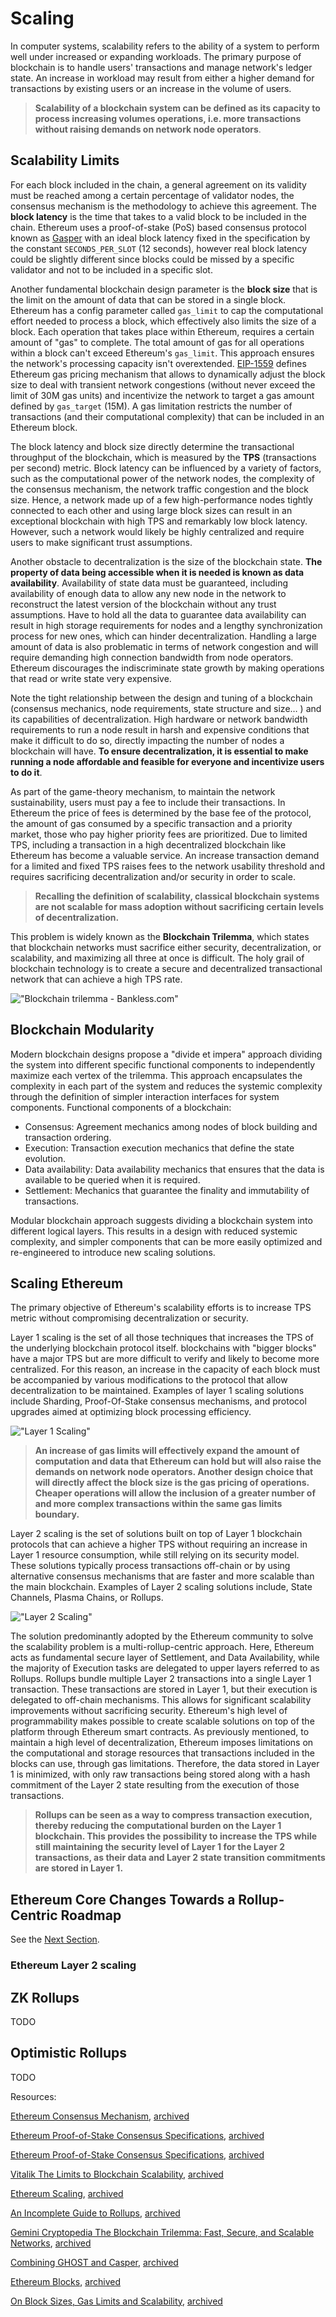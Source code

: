 # Scaling

In computer systems, scalability refers to the ability of a system to perform well under increased or expanding workloads. The primary purpose of blockchain is to handle users' transactions and manage network's ledger state. An increase in workload may result from either a higher demand for transactions by existing users or an increase in the volume of users.

> **Scalability of a blockchain system can be defined as its capacity to process increasing volumes operations, i.e. more transactions without raising demands on network node operators**.

## Scalability Limits

For each block included in the chain, a general agreement on its validity must be reached among a certain percentage of validator nodes, the consensus mechanism is the methodology to achieve this agreement. The **block latency** is the time that takes to a valid block to be included in the chain.
Ethereum uses a proof-of-stake (PoS) based consensus protocol known as [Gasper](https://eips.ethereum.org/assets/eip-2982/arxiv-2003.03052-Combining-GHOST-and-Casper.pdf) with an ideal block latency fixed in the specification by the constant `SECONDS_PER_SLOT` (12 seconds), however real block latency could be slightly different since blocks could be missed by a specific validator and not to be included in a specific slot.

Another fundamental blockchain design parameter is the **block size** that is the limit on the amount of data that can be stored in a single block. Ethereum has a config parameter called `gas_limit` to cap the computational effort needed to process a block, which effectively also limits the size of a block. Each operation that takes place within Ethereum, requires a certain amount of "gas" to complete. The total amount of gas for all operations within a block can't exceed Ethereum's `gas_limit`. This approach ensures the network's processing capacity isn't overextended. [EIP-1559](https://eips.ethereum.org/EIPS/eip-1559) defines Ethereum gas pricing mechanism that allows to dynamically adjust the block size to deal with transient network congestions (without never exceed the limit of 30M gas units) and incentivize the network to target a gas amount defined by `gas_target` (15M). A gas limitation restricts the number of transactions (and their computational complexity) that can be included in an Ethereum block.

The block latency and block size directly determine the transactional throughput of the blockchain, which is measured by the **TPS** (transactions per second) metric. Block latency can be influenced by a variety of factors, such as the computational power of the network nodes, the complexity of the consensus mechanism, the network traffic congestion and the block size. Hence, a network made up of a few high-performance nodes tightly connected to each other and using large block sizes can result in an exceptional blockchain with high TPS and remarkably low block latency. However, such a network would likely be highly centralized and require users to make significant trust assumptions.

Another obstacle to decentralization is the size of the blockchain state. **The property of data being accessible when it is needed is known as data availability**. Availability of state data must be guaranteed, including availability of enough data to allow any new node in the network to reconstruct the latest version of the blockchain without any trust assumptions. Have to hold all the data to guarantee data availability can result in high storage requirements for nodes and a lengthy synchronization process for new ones, which can hinder decentralization. Handling a large amount of data is also problematic in terms of network congestion and will require demanding high connection bandwidth from node operators. Ethereum discourages the indiscriminate state growth by making operations that read or write state very expensive.

Note the tight relationship between the design and tuning of a blockchain (consensus mechanics, node requirements, state structure and size… ) and its capabilities of decentralization. High hardware or network bandwidth requirements to run a node result in harsh and expensive conditions that make it difficult to do so, directly impacting the number of nodes a blockchain will have. **To ensure decentralization, it is essential to make running a node affordable and feasible for everyone and incentivize users to do it**.

As part of the game-theory mechanism, to maintain the network sustainability, users must pay a fee to include their transactions. In Ethereum the price of fees is determined by the base fee of the protocol, the amount of gas consumed by a specific transaction and a priority market, those who pay higher priority fees are prioritized. Due to limited TPS, including a transaction in a high decentralized blockchain like Ethereum has become a valuable service. An increase transaction demand for a limited and fixed TPS raises fees to the network usability threshold and requires sacrificing decentralization and/or security in order to scale.

> **Recalling the definition of scalability, classical blockchain systems are not scalable for mass adoption without sacrificing certain levels of decentralization.**

This problem is widely known as the **Blockchain Trilemma**, which states that blockchain networks must sacrifice either security, decentralization, or scalability, and maximizing all three at once is difficult. The holy grail of blockchain technology is to create a secure and decentralized transactional network that can achieve a high TPS rate.

!["Blockchain trilemma - Bankless.com"](../img/scaling/blockchain-trilemma.png "Blockchain trilemma - Bankless.com")

## Blockchain Modularity

Modern blockchain designs propose a "divide et impera" approach dividing the system into different specific functional components to independently maximize each vertex of the trilemma. This approach encapsulates the complexity in each part of the system and reduces the systemic complexity through the definition of simpler interaction interfaces for system components.
Functional components of a blockchain:

- Consensus: Agreement mechanics among nodes of block building and transaction ordering.
- Execution: Transaction execution mechanics that define the state evolution.
- Data availability: Data availability mechanics that ensures that the data is available to be queried when it is required.
- Settlement: Mechanics that guarantee the finality and immutability of transactions.

Modular blockchain approach suggests dividing a blockchain system into different logical layers. This results in a design with reduced systemic complexity, and simpler components that can be more easily optimized and re-engineered to introduce new scaling solutions.

## Scaling Ethereum

The primary objective of Ethereum's scalability efforts is to increase TPS metric without compromising decentralization or security.

Layer 1 scaling is the set of all those techniques that increases the TPS of the underlying blockchain protocol itself. blockchains with "bigger blocks" have a major TPS but are more difficult to verify and likely to become more centralized. For this reason, an increase in the capacity of each block must be accompanied by various modifications to the protocol that allow decentralization to be maintained. Examples of layer 1 scaling solutions include Sharding, Proof-Of-Stake consensus mechanisms, and protocol upgrades aimed at optimizing block processing efficiency.

!["Layer 1 Scaling"](../img/scaling/layer-1-scaling.png "Layer 1 Scaling")

> **An increase of gas limits will effectively expand the amount of computation and data that Ethereum can hold but will also raise the demands on network node operators. Another design choice that will directly affect the block size is the gas pricing of operations. Cheaper operations will allow the inclusion of a greater number of and more complex transactions within the same gas limits boundary.**

Layer 2 scaling is the set of solutions built on top of Layer 1 blockchain protocols that can achieve a higher TPS without requiring an increase in Layer 1 resource consumption, while still relying on its security model. These solutions typically process transactions off-chain or by using alternative consensus mechanisms that are faster and more scalable than the main blockchain. Examples of Layer 2 scaling solutions include, State Channels, Plasma Chains, or Rollups.

!["Layer 2 Scaling"](../img/scaling/layer-2-scaling.png "Layer 2 Scaling")

The solution predominantly adopted by the Ethereum community to solve the scalability problem is a multi-rollup-centric approach. Here, Ethereum acts as fundamental secure layer of Settlement, and Data Availability, while the majority of Execution tasks are delegated to upper layers referred to as Rollups. Rollups bundle multiple Layer 2 transactions into a single Layer 1 transaction. These transactions are stored in Layer 1, but their execution is delegated to off-chain mechanisms. This allows for significant scalability improvements without sacrificing security. Ethereum's high level of programmability makes possible to create scalable solutions on top of the platform through Ethereum smart contracts. As previously mentioned, to maintain a high level of decentralization, Ethereum imposes limitations on the computational and storage resources that transactions included in the blocks can use, through gas limitations. Therefore, the data stored in Layer 1 is minimized, with only raw transactions being stored along with a hash commitment of the Layer 2 state resulting from the execution of those transactions.

> **Rollups can be seen as a way to compress transaction execution, thereby reducing the computational burden on the Layer 1 blockchain. This provides the possibility to increase the TPS while still maintaining the security level of Layer 1 for the Layer 2 transactions, as their data and Layer 2 state transition commitments are stored in Layer 1.**

## Ethereum Core Changes Towards a Rollup-Centric Roadmap

See the [Next Section](/wiki/research/scaling/core-changes/core-changes.md).

### Ethereum Layer 2 scaling

## ZK Rollups

TODO

## Optimistic Rollups

TODO

Resources:

[Ethereum Consensus Mechanism](https://ethereum.org/developers/docs/consensus-mechanisms), [archived](https://web.archive.org/web/20240214225609/https://ethereum.org/developers/docs/consensus-mechanisms)

[Ethereum Proof-of-Stake Consensus Specifications](https://github.com/ethereum/consensus-specs/tree/dev?tab=readme-ov-file#ethereum-proof-of-stake-consensus-specifications), [archived](https://web.archive.org/web/20240208050731/https://github.com/ethereum/consensus-specs/tree/dev)

[Ethereum Proof-of-Stake Consensus Specifications](https://ethereum.github.io/consensus-specs/), [archived](https://web.archive.org/web/20240217155014/https://ethereum.github.io/consensus-specs/)

[Vitalik The Limits to Blockchain Scalability](https://vitalik.eth.limo/general/2021/05/23/scaling.html), [archived](https://web.archive.org/web/20240205202358/https://vitalik.eth.limo/general/2021/05/23/scaling.html)

[Ethereum Scaling](https://ethereum.org/en/developers/docs/scaling), [archived](https://web.archive.org/web/20240209083702/https://ethereum.org/en/developers/docs/scaling)

[An Incomplete Guide to Rollups](https://vitalik.eth.limo/general/2021/01/05/rollup.html), [archived](https://web.archive.org/web/20240212014637/https://vitalik.eth.limo/general/2021/01/05/rollup.html)

[Gemini Cryptopedia The Blockchain Trilemma: Fast, Secure, and Scalable Networks](https://www.gemini.com/cryptopedia/blockchain-trilemma-decentralization-scalability-definition), [archived](https://web.archive.org/web/20240209073156/https://www.gemini.com/cryptopedia/blockchain-trilemma-decentralization-scalability-definition)

[Combining GHOST and Casper](https://eips.ethereum.org/assets/eip-2982/arxiv-2003.03052-Combining-GHOST-and-Casper.pdf), [archived](https://web.archive.org/web/20230907004049/https://eips.ethereum.org/assets/eip-2982/arxiv-2003.03052-Combining-GHOST-and-Casper.pdf)

[Ethereum Blocks](https://ethereum.org/developers/docs/blocks), [archived](https://web.archive.org/web/20240214052915/https://ethereum.org/developers/docs/blocks)

[On Block Sizes, Gas Limits and Scalability](https://ethresear.ch/t/on-block-sizes-gas-limits-and-scalability/18444), [archived](https://web.archive.org/web/20240220230246/https://ethresear.ch/t/on-block-sizes-gas-limits-and-scalability/18444)
